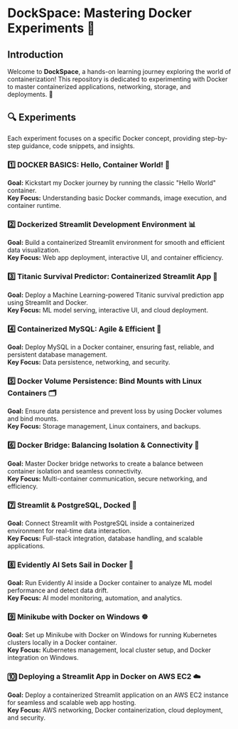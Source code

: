 # DockSpace: Mastering Docker Experiments 🐳

## Introduction
Welcome to **DockSpace**, a hands-on learning journey exploring the world of containerization! This repository is dedicated to experimenting with Docker to master containerized applications, networking, storage, and deployments. 🚀

## 🔍 Experiments
Each experiment focuses on a specific Docker concept, providing step-by-step guidance, code snippets, and insights.

### 1️⃣ DOCKER BASICS: Hello, Container World! 🐳
**Goal:** Kickstart my Docker journey by running the classic "Hello World" container.  
**Key Focus:** Understanding basic Docker commands, image execution, and container runtime.

### 2️⃣ Dockerized Streamlit Development Environment 📊
**Goal:** Build a containerized Streamlit environment for smooth and efficient data visualization.  
**Key Focus:** Web app deployment, interactive UI, and container efficiency.

### 3️⃣ Titanic Survival Predictor: Containerized Streamlit App 🚢
**Goal:** Deploy a Machine Learning-powered Titanic survival prediction app using Streamlit and Docker.  
**Key Focus:** ML model serving, interactive UI, and cloud deployment.

### 4️⃣ Containerized MySQL: Agile & Efficient 🐬
**Goal:** Deploy MySQL in a Docker container, ensuring fast, reliable, and persistent database management.  
**Key Focus:** Data persistence, networking, and security.

### 5️⃣ Docker Volume Persistence: Bind Mounts with Linux Containers 🗂️
**Goal:** Ensure data persistence and prevent loss by using Docker volumes and bind mounts.  
**Key Focus:** Storage management, Linux containers, and backups.

### 6️⃣ Docker Bridge: Balancing Isolation & Connectivity 🔗
**Goal:** Master Docker bridge networks to create a balance between container isolation and seamless connectivity.  
**Key Focus:** Multi-container communication, secure networking, and efficiency.

### 7️⃣ Streamlit & PostgreSQL, Docked 🐘
**Goal:** Connect Streamlit with PostgreSQL inside a containerized environment for real-time data interaction.  
**Key Focus:** Full-stack integration, database handling, and scalable applications.

### 8️⃣ Evidently AI Sets Sail in Docker 🧠
**Goal:** Run Evidently AI inside a Docker container to analyze ML model performance and detect data drift.  
**Key Focus:** AI model monitoring, automation, and analytics.

### 9️⃣ Minikube with Docker on Windows ☸️
**Goal:** Set up Minikube with Docker on Windows for running Kubernetes clusters locally in a Docker container.  
**Key Focus:** Kubernetes management, local cluster setup, and Docker integration on Windows.

### 🔟 Deploying a Streamlit App in Docker on AWS EC2 ☁️
**Goal:** Deploy a containerized Streamlit application on an AWS EC2 instance for seamless and scalable web app hosting.  
**Key Focus:** AWS networking, Docker containerization, cloud deployment, and security.



